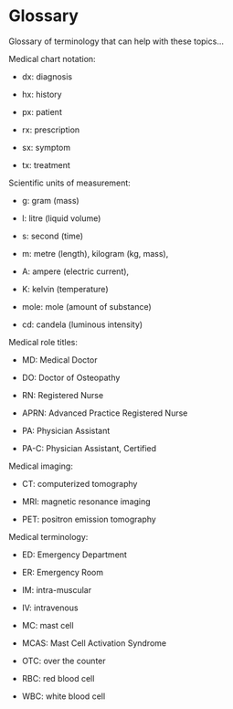 # Glossary

Glossary of terminology that can help with these topics…

Medical chart notation:

* dx: diagnosis

* hx: history

* px: patient

* rx: prescription

* sx: symptom

* tx: treatment


Scientific units of measurement:

* g: gram (mass)

* l: litre (liquid volume)

* s: second (time)

* m: metre (length), kilogram (kg, mass), 

* A: ampere (electric current),

* K: kelvin (temperature)
  
* mole: mole (amount of substance)
  
* cd: candela (luminous intensity)


Medical role titles:

* MD: Medical Doctor

* DO: Doctor of Osteopathy

* RN: Registered Nurse

* APRN: Advanced Practice Registered Nurse

* PA: Physician Assistant

* PA-C: Physician Assistant, Certified


Medical imaging:

* CT: computerized tomography

* MRI: magnetic resonance imaging
  
* PET: positron emission tomography


Medical terminology:

* ED: Emergency Department

* ER: Emergency Room
  
* IM: intra-muscular

* IV: intravenous
    
* MC: mast cell

* MCAS: Mast Cell Activation Syndrome
  
* OTC: over the counter

* RBC: red blood cell

* WBC: white blood cell
